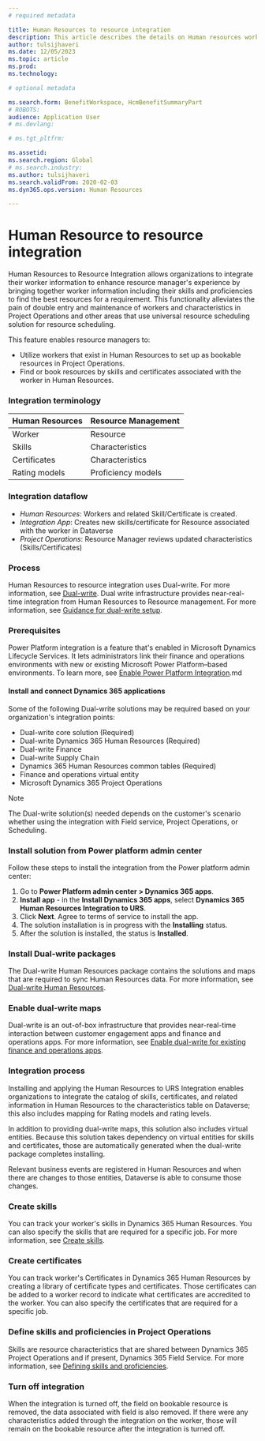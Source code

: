 ```yaml
---
# required metadata

title: Human Resources to resource integration
description: This article describes the details on Human resources workers to bookable resource integration. 
author: tulsijhaveri
ms.date: 12/05/2023
ms.topic: article
ms.prod: 
ms.technology: 

# optional metadata

ms.search.form: BenefitWorkspace, HcmBenefitSummaryPart
# ROBOTS: 
audience: Application User
# ms.devlang: 

# ms.tgt_pltfrm: 

ms.assetid: 
ms.search.region: Global
# ms.search.industry: 
ms.author: tulsijhaveri
ms.search.validFrom: 2020-02-03
ms.dyn365.ops.version: Human Resources

---
```



# Human Resource to resource integration

Human Resources to Resource Integration allows organizations to integrate their worker information to enhance resource manager's experience by bringing together worker information including their skills and proficiencies to find the best resources for a requirement. This functionality alleviates the pain of double entry and maintenance of workers and characteristics in Project Operations and other areas that use universal resource scheduling solution for resource scheduling.

This feature enables resource managers to:

- Utilize workers that exist in Human Resources to set up as bookable resources in Project Operations.
- Find or book resources by skills and certificates associated with the worker in Human Resources.

### Integration terminology

| Human Resources | Resource Management |
| --- | --- |
| Worker | Resource |
| Skills | Characteristics |
| Certificates | Characteristics |
| Rating models | Proficiency models |

### Integration dataflow


- _Human Resources_: Workers and related Skill/Certificate is created.
- _Integration App_: Creates new skills/certificate for Resource associated with the worker in Dataverse
- _Project Operations_: Resource Manager reviews updated characteristics (Skills/Certificates)


### Process

Human Resources to resource integration uses Dual-write. For more information, see [Dual-write](/fin-ops-core/dev-itpro/data-entities/dual-write/dual-write-overview.md). Dual write infrastructure provides near-real-time integration from Human Resources to Resource management. For more information, see [Guidance for dual-write setup](/fin-ops-core/dev-itpro/data-entities/dual-write/connection-setup.md).

### Prerequisites

Power Platform integration is a feature that's enabled in Microsoft Dynamics Lifecycle Services. It lets administrators link their finance and operations environments with new or existing Microsoft Power Platform–based environments. To learn more, see [Enable Power Platform Integration](/fin-ops-core/dev-itpro/power-platform/enable-power-platform-integration).md

#### Install and connect Dynamics 365 applications
Some of the following Dual-write solutions may be required based on your organization's integration points:

- Dual-write core solution (Required)
- Dual-write Dynamics 365 Human Resources (Required)
- Dual-write Finance
- Dual-write Supply Chain 
- Dynamics 365 Human Resources common tables (Required)
- Finance and operations virtual entity
- Microsoft Dynamics 365 Project Operations

> [!NOTE]
> The Dual-write solution(s) needed depends on the customer's scenario whether using the integration with Field service, Project Operations, or Scheduling.

### Install solution from Power platform admin center 

Follow these steps to install the integration from the Power platform admin center:
1. Go to **Power Platform admin center \> Dynamics 365 apps**.
2. **Install app** - in the **Install Dynamics 365 apps**, select **Dynamics 365 Human Resources Integration to URS**.
3. Click **Next**. Agree to terms of service to install the app.
4. The solution installation is in progress with the **Installing** status.
5. After the solution is installed, the status is **Installed**.

### Install Dual-write packages

The Dual-write Human Resources package contains the solutions and maps that are required to sync Human Resources data. For more information, see [Dual-write Human Resources](/fin-ops-core/dev-itpro/data-entities/dual-write/separated-solutions#dual-write-human-resources).

### Enable dual-write maps

Dual-write is an out-of-box infrastructure that provides near-real-time interaction between customer engagement apps and finance and operations apps. For more information, see [Enable dual-write for existing finance and operations apps](/fin-ops-core/dev-itpro/data-entities/dual-write/enable-dual-write).

### Integration process

Installing and applying the Human Resources to URS Integration enables organizations to integrate the catalog of skills, certificates, and related information in Human Resources to the characteristics table on Dataverse; this also includes mapping for Rating models and rating levels.

In addition to providing dual-write maps, this solution also includes virtual entities. Because this solution takes dependency on virtual entities for skills and certificates, those are automatically generated when the dual-write package completes installing.

Relevant business events are registered in Human Resources and when there are changes to those entities, Dataverse is able to consume those changes.

### Create skills 

You can track your worker's skills in Dynamics 365 Human Resources. You can also specify the skills that are required for a specific job. For more information, see [Create skills](hr-develop-skills).

### Create certificates 

You can track worker's Certificates in Dynamics 365 Human Resources by creating a library of certificate types and certificates. Those certificates can be added to a worker record to indicate what certificates are accredited to the worker. You can also specify the certificates that are required for a specific job.

### Define skills and proficiencies in Project Operations

Skills are resource characteristics that are shared between Dynamics 365 Project Operations and if present, Dynamics 365 Field Service. For more information, see [Defining skills and proficiencies](/project-operations/resource-management/define-skills-proficiencies).

### Turn off integration

When the integration is turned off, the field on bookable resource is removed, the data associated with field is also removed. If there were any characteristics added through the integration on the worker, those will remain on the bookable resource after the integration is turned off.

